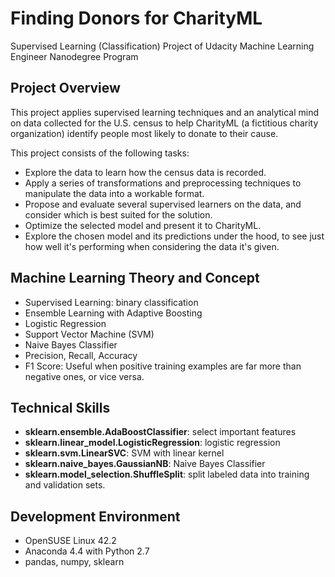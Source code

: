# Finding Donors for CharityML

Supervised Learning (Classification) Project of Udacity Machine Learning Engineer Nanodegree Program


## Project Overview

This project applies supervised learning techniques and an analytical mind on data collected for the U.S. census to help CharityML (a fictitious charity organization) identify people most likely to donate to their cause.

This project consists of the following tasks:
* Explore the data to learn how the census data is recorded. 
* Apply a series of transformations and preprocessing techniques to manipulate the data into a workable format.
* Propose and evaluate several supervised learners on the data, and consider which is best suited for the solution.
* Optimize the selected model and present it to CharityML.
* Explore the chosen model and its predictions under the hood, to see just how well it's performing when considering the data it's given.


## Machine Learning Theory and Concept

* Supervised Learning: binary classification
* Ensemble Learning with Adaptive Boosting
* Logistic Regression
* Support Vector Machine (SVM)
* Naive Bayes Classifier
* Precision, Recall, Accuracy
* F1 Score: Useful when positive training examples are far more than negative ones, or vice versa.


## Technical Skills

* __sklearn.ensemble.AdaBoostClassifier__: select important features
* __sklearn.linear_model.LogisticRegression__: logistic regression
* __sklearn.svm.LinearSVC__: SVM with linear kernel
* __sklearn.naive_bayes.GaussianNB__: Naive Bayes Classifier
* __sklearn.model_selection.ShuffleSplit__: split labeled data into training and validation sets.


## Development Environment

* OpenSUSE Linux 42.2
* Anaconda 4.4 with Python 2.7
* pandas, numpy, sklearn
